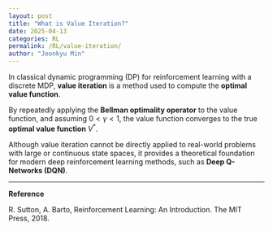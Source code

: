 ```yaml
---
layout: post
title: "What is Value Iteration?"
date: 2025-04-13
categories: RL
permalink: /RL/value-iteration/
author: "Joonkyu Min"
---
```


In classical dynamic programming (DP) for reinforcement learning with a discrete MDP, **value iteration** is a method used to compute the **optimal value function**.

By repeatedly applying the **Bellman optimality operator** to the value function, and assuming $0 < \gamma < 1$, the value function converges to the true **optimal value function** $V^*$.

<!-- Once the optimal value function is obtained, 
the greedy policy with respect to $V^*$ can be extracted, which is guaranteed to be the **optimal policy**. -->

Although value iteration cannot be directly applied to real-world problems with large or continuous state spaces, it provides a theoretical foundation for modern deep reinforcement learning methods, such as **Deep Q-Networks (DQN)**.



---

**Reference**

R. Sutton, A. Barto, Reinforcement Learning: An Introduction. The MIT Press, 2018.
